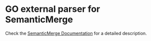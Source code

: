 # GO external parser for SemanticMerge

Check the [SemanticMerge Documentation](https://users.semanticmerge.com/documentation/external-parsers/external-parsers-guide.shtml)
for a detailed description.
